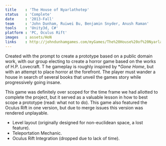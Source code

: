 ```yaml
---
title    : 'The House of Nyarlathotep'
status   : 'Complete'
date     : '2013-Fall'
team     : 'John Dunham, Ruiwei Bu, Benjamin Snyder, Anush Raman' 
tools    : 'Unity3d, C#'
platform : 'PC, Oculus Rift'
images   : assets/HoN
links    : http://johndunhamgames.com/myGames/The%20House%20of%20Nyarlathotep\/House%20of%20Nyar%20Redux.html
---
```


Created with the prompt to create a prototype based on a public domain work, with our group electing to create a horror game based on the works of H.P. Lovecraft. T
he gameplay is roughly inspired by **Gone Home*, but with an attempt to place horror at the forefront. The player must wander a house in search of several books that unveil the games story while progressively going insane.

This game was definitely over scoped for the time frame we had allotted to complete the project, but it served as a valuable lesson in how to best scope a prototype (read: what not to do). This game also featured the Oculus Rift in one version, 
but due to merge issues this version was rendered unplayable.

- Level layout (originally designed for non-euclidean space, a lost feature).
- Teleportation Mechanic. 
- Oculus Rift Integration (dropped due to lack of time).

